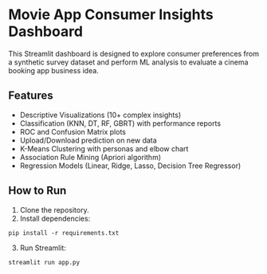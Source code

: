 
# Movie App Consumer Insights Dashboard

This Streamlit dashboard is designed to explore consumer preferences from a synthetic survey dataset and perform ML analysis to evaluate a cinema booking app business idea.

## Features

- Descriptive Visualizations (10+ complex insights)
- Classification (KNN, DT, RF, GBRT) with performance reports
- ROC and Confusion Matrix plots
- Upload/Download prediction on new data
- K-Means Clustering with personas and elbow chart
- Association Rule Mining (Apriori algorithm)
- Regression Models (Linear, Ridge, Lasso, Decision Tree Regressor)

## How to Run

1. Clone the repository.
2. Install dependencies:
```
pip install -r requirements.txt
```
3. Run Streamlit:
```
streamlit run app.py
```
    